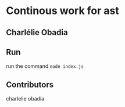 # Continous work for ast
## Charlélie Obadia

## Run
run the command `node index.js`

## Contributors
charlelie obadia
